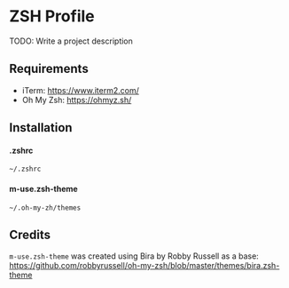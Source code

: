 # ZSH Profile
TODO: Write a project description

## Requirements
- iTerm: https://www.iterm2.com/
- Oh My Zsh: https://ohmyz.sh/

## Installation

#### .zshrc
`~/.zshrc`

#### m-use.zsh-theme
`~/.oh-my-zh/themes`

## Credits
`m-use.zsh-theme` was created using Bira by Robby Russell as a base: https://github.com/robbyrussell/oh-my-zsh/blob/master/themes/bira.zsh-theme
